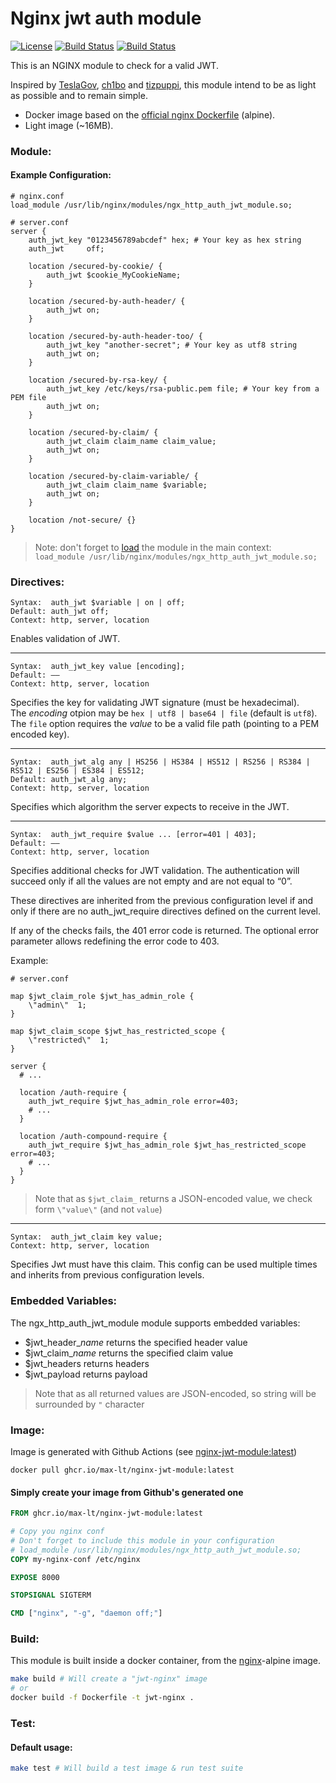 [github-license-url]: /blob/master/LICENSE
[action-docker-url]: https://github.com/max-lt/nginx-jwt-module/actions/workflows/docker.yml
[github-container-url]: https://github.com/max-lt/nginx-jwt-module/pkgs/container/nginx-jwt-module

# Nginx jwt auth module
[![License](https://img.shields.io/github/license/maxx-t/nginx-jwt-module.svg)][github-license-url]
[![Build Status](https://github.com/max-lt/nginx-jwt-module/actions/workflows/docker.yml/badge.svg)][action-docker-url]
[![Build Status](https://ghcr-badge.deta.dev/max-lt/nginx-jwt-module/size)][action-docker-url]

This is an NGINX module to check for a valid JWT.

Inspired by [TeslaGov](https://github.com/TeslaGov/ngx-http-auth-jwt-module), [ch1bo](https://github.com/ch1bo/nginx-jwt) and [tizpuppi](https://github.com/tizpuppi/ngx_http_auth_jwt_module), this module intend to be as light as possible and to remain simple.
 - Docker image based on the [official nginx Dockerfile](https://github.com/nginxinc/docker-nginx) (alpine).
 - Light image (~16MB).

### Module:

#### Example Configuration:
```nginx
# nginx.conf
load_module /usr/lib/nginx/modules/ngx_http_auth_jwt_module.so;
```

```nginx
# server.conf
server {
    auth_jwt_key "0123456789abcdef" hex; # Your key as hex string
    auth_jwt     off;

    location /secured-by-cookie/ {
        auth_jwt $cookie_MyCookieName;
    }

    location /secured-by-auth-header/ {
        auth_jwt on;
    }

    location /secured-by-auth-header-too/ {
        auth_jwt_key "another-secret"; # Your key as utf8 string
        auth_jwt on;
    }

    location /secured-by-rsa-key/ {
        auth_jwt_key /etc/keys/rsa-public.pem file; # Your key from a PEM file
        auth_jwt on;
    }

    location /secured-by-claim/ {
        auth_jwt_claim claim_name claim_value;
        auth_jwt on;
    }

    location /secured-by-claim-variable/ {
        auth_jwt_claim claim_name $variable;
        auth_jwt on;
    }

    location /not-secure/ {}
}
```

> Note: don't forget to [load](http://nginx.org/en/docs/ngx_core_module.html#load_module) the module in the main context: <br>`load_module /usr/lib/nginx/modules/ngx_http_auth_jwt_module.so;`

### Directives:

    Syntax:	 auth_jwt $variable | on | off;
    Default: auth_jwt off;
    Context: http, server, location

Enables validation of JWT.

<hr>

    Syntax:	 auth_jwt_key value [encoding];
    Default: ——
    Context: http, server, location

Specifies the key for validating JWT signature (must be hexadecimal).<br>
The *encoding* otpion may be `hex | utf8 | base64 | file` (default is `utf8`).<br>
The `file` option requires the *value* to be a valid file path (pointing to a PEM encoded key).

<hr>

    Syntax:	 auth_jwt_alg any | HS256 | HS384 | HS512 | RS256 | RS384 | RS512 | ES256 | ES384 | ES512;
    Default: auth_jwt_alg any;
    Context: http, server, location

Specifies which algorithm the server expects to receive in the JWT.

<hr>

    Syntax:	 auth_jwt_require $value ... [error=401 | 403];
    Default: ——
    Context: http, server, location

Specifies additional checks for JWT validation. The authentication will succeed only if all the values are not empty and are not equal to “0”.

These directives are inherited from the previous configuration level if and only if there are no auth_jwt_require directives defined on the current level.

If any of the checks fails, the 401 error code is returned. The optional error parameter allows redefining the error code to 403.

Example:
```nginx
# server.conf

map $jwt_claim_role $jwt_has_admin_role {
    \"admin\"  1;
}

map $jwt_claim_scope $jwt_has_restricted_scope {
    \"restricted\"  1;
}

server {
  # ...

  location /auth-require {
    auth_jwt_require $jwt_has_admin_role error=403;
    # ...
  }

  location /auth-compound-require {
    auth_jwt_require $jwt_has_admin_role $jwt_has_restricted_scope error=403;
    # ...
  }
}
```

> Note that as `$jwt_claim_` returns a JSON-encoded value, we check form `\"value\"` (and not  `value`)

<hr>

    Syntax:	 auth_jwt_claim key value;
    Context: http, server, location

Specifies Jwt must have this claim. This config can be used multiple times and inherits from previous configuration levels.


### Embedded Variables:
The ngx_http_auth_jwt_module module supports embedded variables:
- $jwt_header_*name* returns the specified header value
- $jwt_claim_*name* returns the specified claim value
- $jwt_headers returns headers
- $jwt_payload returns payload

> Note that as all returned values are JSON-encoded, so string will be surrounded by `"` character


### Image:
Image is generated with Github Actions (see [nginx-jwt-module:latest][github-container-url])

```
docker pull ghcr.io/max-lt/nginx-jwt-module:latest
```

#### Simply create your image from Github's generated one
```dockerfile
FROM ghcr.io/max-lt/nginx-jwt-module:latest

# Copy you nginx conf
# Don't forget to include this module in your configuration
# load_module /usr/lib/nginx/modules/ngx_http_auth_jwt_module.so;
COPY my-nginx-conf /etc/nginx

EXPOSE 8000

STOPSIGNAL SIGTERM

CMD ["nginx", "-g", "daemon off;"]
```

### Build:
This module is built inside a docker container, from the [nginx](https://hub.docker.com/_/nginx/)-alpine image.

```bash
make build # Will create a "jwt-nginx" image
# or
docker build -f Dockerfile -t jwt-nginx .
```

### Test:

#### Default usage:
```bash
make test # Will build a test image & run test suite
```
